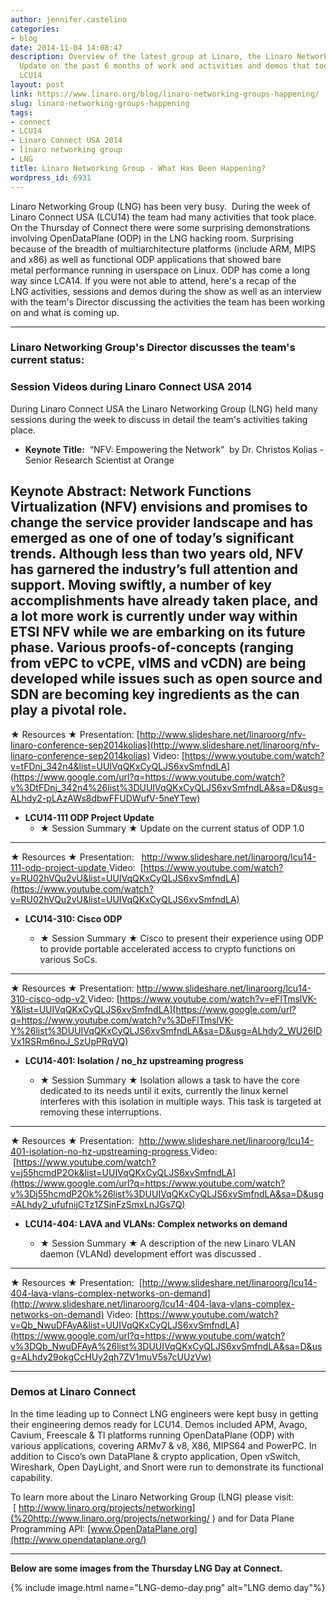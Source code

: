 ```yaml
---
author: jennifer.castelino
categories:
- blog
date: 2014-11-04 14:08:47
description: Overview of the latest group at Linaro, the Linaro Networking Group (LNG).
  Update on the past 6 months of work and activities and demos that took place at
  LCU14
layout: post
link: https://www.linaro.org/blog/linaro-networking-groups-happening/
slug: linaro-networking-groups-happening
tags:
- connect
- LCU14
- Linaro Connect USA 2014
- linaro networking group
- LNG
title: Linaro Networking Group - What Has Been Happening?
wordpress_id: 6931
---
```


Linaro Networking Group (LNG) has been very busy.  During the week of Linaro Connect USA (LCU14) the team had many activities that took place.   On the Thursday of Connect there were some surprising demonstrations involving OpenDataPlane (ODP) in the LNG hacking room. Surprising because of the breadth of multiarchitecture platforms (include ARM, MIPS and x86) as well as functional ODP applications that showed bare metal performance running in userspace on Linux. ODP has come a long way since LCA14. If you were not able to attend, here's a recap of the LNG activities, sessions and demos during the show as well as an interview with the team's Director discussing the activities the team has been working on and what is coming up.

* * *

### **Linaro Networking Group's Director discusses the team's current status:**

### **Session Videos during Linaro Connect USA 2014**

During Linaro Connect USA the Linaro Networking Group (LNG) held many sessions during the week to discuss in detail the team's activities taking place.

  * **Keynote Title:**  “NFV: Empowering the Network”  by Dr. Christos Kolias - Senior Research Scientist at Orange
  
**Keynote Abstract:** Network Functions Virtualization (NFV) envisions and promises to change the service provider landscape and has emerged as one of one of today’s significant trends. Although less than two years old, NFV has garnered the industry’s full attention and support. Moving swiftly, a number of key accomplishments have already taken place, and a lot more work is currently under way within ETSI NFV while we are embarking on its future phase. Various proofs-of-concepts (ranging from vEPC to vCPE, vIMS and vCDN) are being developed while issues such as open source and SDN are becoming key ingredients as the can play a pivotal role.
---------------------------------------------------
★ Resources ★
Presentation: [http://www.slideshare.net/linaroorg/nfv-linaro-conference-sep2014kolias](http://www.slideshare.net/linaroorg/nfv-linaro-conference-sep2014kolias)
Video: [https://www.youtube.com/watch?v=tFDnj_342n4&list=UUIVqQKxCyQLJS6xvSmfndLA](https://www.google.com/url?q=https://www.youtube.com/watch?v%3DtFDnj_342n4%26list%3DUUIVqQKxCyQLJS6xvSmfndLA&sa=D&usg=ALhdy2-pLAzAWs8dbwFFUDWufV-5neYTew)

  * **LCU14-111 ODP Project Update**
    * ★ Session Summary ★
	Update on the current status of ODP 1.0
---------------------------------------------------
★ Resources ★
Presentation:   [http://www.slideshare.net/linaroorg/lcu14-111-odp-project-update
](http://www.slideshare.net/linaroorg/lcu14-111-odp-project-update)Video:  [https://www.youtube.com/watch?v=RU02hVQu2vU&list=UUIVqQKxCyQLJS6xvSmfndLA](https://www.youtube.com/watch?v=RU02hVQu2vU&list=UUIVqQKxCyQLJS6xvSmfndLA)

  * **LCU14-310: Cisco ODP**

    * ★ Session Summary ★
	Cisco to present their experience using ODP to provide portable accelerated access to crypto functions on various SoCs.
---------------------------------------------------
★ Resources ★
Presentation: [http://www.slideshare.net/linaroorg/lcu14-310-cisco-odp-v2
](http://www.slideshare.net/linaroorg/lcu14-310-cisco-odp-v2)Video: [https://www.youtube.com/watch?v=eFlTmslVK-Y&list=UUIVqQKxCyQLJS6xvSmfndLA](https://www.google.com/url?q=https://www.youtube.com/watch?v%3DeFlTmslVK-Y%26list%3DUUIVqQKxCyQLJS6xvSmfndLA&sa=D&usg=ALhdy2_WU26IDVx1RSRm6noJ_SzUpPRqVQ)

  * **LCU14-401: Isolation / no_hz upstreaming progress**

    * ★ Session Summary ★ Isolation allows a task to have the core dedicated to its needs until it exits, currently the linux kernel interferes with this isolation in multiple ways. This task is targeted at removing these interruptions.
---------------------------------------------------
★ Resources ★
Presentation:  [http://www.slideshare.net/linaroorg/lcu14-401-isolation-no-hz-upstreaming-progress
](http://www.slideshare.net/linaroorg/lcu14-401-isolation-no-hz-upstreaming-progress)Video:  [https://www.youtube.com/watch?v=j55hcmdP2Ok&list=UUIVqQKxCyQLJS6xvSmfndLA](https://www.google.com/url?q=https://www.youtube.com/watch?v%3Dj55hcmdP2Ok%26list%3DUUIVqQKxCyQLJS6xvSmfndLA&sa=D&usg=ALhdy2_ufufnijCTz1ZSjnFzSmxLnJGs7Q)

  * **LCU14-404: LAVA and VLANs: Complex networks on demand**

    * ★ Session Summary ★
	A description of the new Linaro VLAN daemon (VLANd) development effort was discussed .
---------------------------------------------------  
★ Resources ★
Presentation:  [http://www.slideshare.net/linaroorg/lcu14-404-lava-vlans-complex-networks-on-demand](http://www.slideshare.net/linaroorg/lcu14-404-lava-vlans-complex-networks-on-demand)
Video: [https://www.youtube.com/watch?v=Qb_NwuDFAyA&list=UUIVqQKxCyQLJS6xvSmfndLA](https://www.google.com/url?q=https://www.youtube.com/watch?v%3DQb_NwuDFAyA%26list%3DUUIVqQKxCyQLJS6xvSmfndLA&sa=D&usg=ALhdy29okgCcHUy2qh7ZV1muV5s7cUUzVw)

* * *

### **Demos at Linaro Connect**

In the time leading up to Connect LNG engineers were kept busy in getting their engineering demos ready for LCU14. Demos included APM, Avago, Cavium, Freescale & TI platforms running OpenDataPlane (ODP) with various applications, covering ARMv7 & v8, X86, MIPS64 and PowerPC. In addition to Cisco’s own DataPlane & crypto application, Open vSwitch, Wireshark, Open DayLight, and Snort were run to demonstrate its functional capability.

To learn more about the Linaro Networking Group (LNG) please visit:  [ http://www.linaro.org/projects/networking](%20http://www.linaro.org/projects/networking/ ) and for Data Plane Programming API: [www.OpenDataPlane.org](http://www.opendataplane.org/)

* * *

**Below are some images from the Thursday LNG Day at Connect.**

{% include image.html name="LNG-demo-day.png" alt="LNG demo day"%}